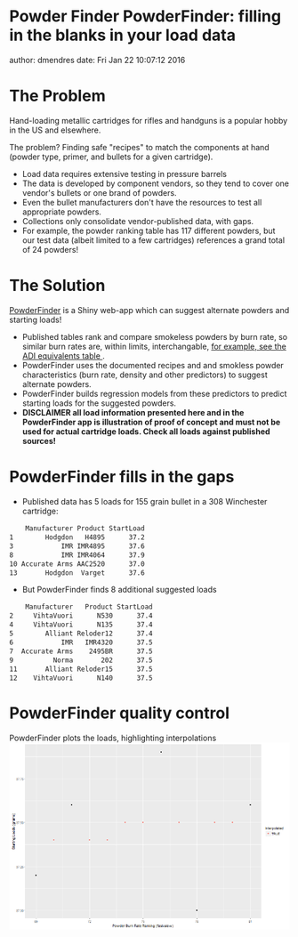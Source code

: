 Powder Finder
PowderFinder: filling in the blanks in your load data
========================================================
author: dmendres
date: Fri Jan 22 10:07:12 2016


The Problem
========================================================

Hand-loading metallic cartridges for rifles and handguns is a popular hobby in the US and elsewhere.

The problem? Finding safe "recipes" to match the components at hand (powder type, primer, and bullets for a given cartridge).
- Load data requires extensive testing in pressure barrels
- The data is developed by component vendors, so they tend to cover one vendor's bullets or one brand of powders.
- Even the bullet manufacturers don't have the resources to test all appropriate powders.
- Collections only consolidate vendor-published data, with gaps.
- For example, the powder ranking table has 117 different powders, but our test data (albeit limited to a few cartridges) references a grand total of 24 powders!


The Solution
========================================================

[PowderFinder](https://dmendres.shinyapps.io/DataProductsProject) is a Shiny web-app which can suggest alternate powders and starting loads!

- Published tables rank and compare smokeless powders by burn rate, so similar burn rates are, within limits, interchangable, [for example, see the ADI equivalents table ](http://www.adi-powders.com.au/handloaders/equivalents.asp).
- PowderFinder uses the documented recipes and and smokless powder characteristics (burn rate, density and other predictors) to suggest alternate powders.
- PowderFinder builds regression models from these predictors to predict starting loads for the suggested powders.
- **DISCLAIMER all load information presented here and in the PowderFinder app is illustration of proof of concept and must not be used for actual cartridge loads. Check all loads against published sources!**


PowderFinder fills in the gaps
========================================================

- Published data has 5 loads for 155 grain bullet in a 308 Winchester cartridge:

```
    Manufacturer Product StartLoad
1        Hodgdon   H4895      37.2
3            IMR IMR4895      37.6
8            IMR IMR4064      37.9
10 Accurate Arms AAC2520      37.0
13       Hodgdon  Varget      37.6
```
- But PowderFinder finds 8 additional suggested loads

```
    Manufacturer   Product StartLoad
2     VihtaVuori      N530      37.4
4     VihtaVuori      N135      37.4
5        Alliant Reloder12      37.4
6            IMR   IMR4320      37.5
7  Accurate Arms    2495BR      37.5
9          Norma       202      37.5
11       Alliant Reloder15      37.5
12    VihtaVuori      N140      37.5
```

PowderFinder quality control
========================================================
PowderFinder plots the loads, highlighting interpolations 
![plot of chunk unnamed-chunk-5](PowderFinderPitch-figure/unnamed-chunk-5-1.png)
